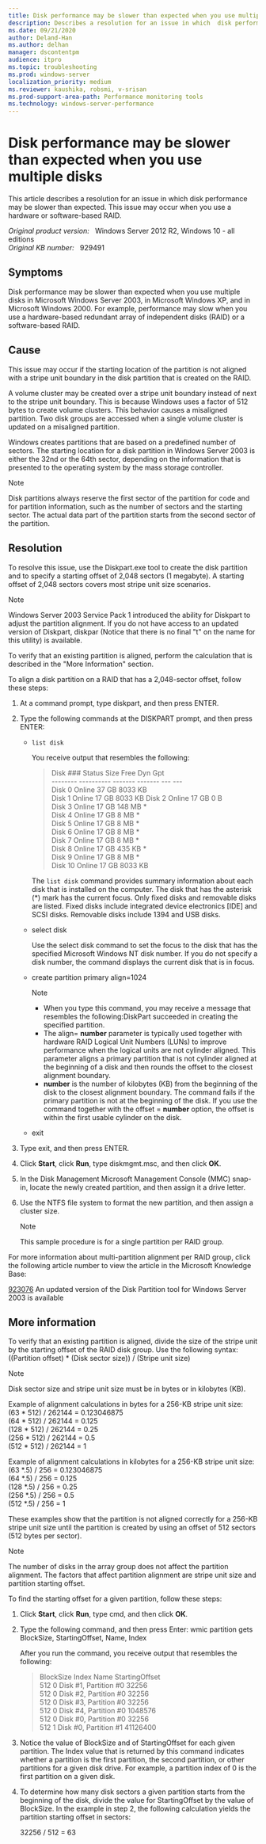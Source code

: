 ```yaml
---
title: Disk performance may be slower than expected when you use multiple disks
description: Describes a resolution for an issue in which  disk performance may be slower than expected.  This issue may occur when you use a hardware or software-based RAID.
ms.date: 09/21/2020
author: Deland-Han
ms.author: delhan 
manager: dscontentpm
audience: itpro
ms.topic: troubleshooting
ms.prod: windows-server
localization_priority: medium
ms.reviewer: kaushika, robsmi, v-srisan
ms.prod-support-area-path: Performance monitoring tools
ms.technology: windows-server-performance
---
```

# Disk performance may be slower than expected when you use multiple disks

This article describes a resolution for an issue in which  disk performance may be slower than expected. This issue may occur when you use a hardware or software-based RAID.

_Original product version:_ &nbsp; Windows Server 2012 R2, Windows 10 - all editions  
_Original KB number:_ &nbsp; 929491

## Symptoms

Disk performance may be slower than expected when you use multiple disks in Microsoft Windows Server 2003, in Microsoft Windows XP, and in Microsoft Windows 2000. For example, performance may slow when you use a hardware-based redundant array of independent disks (RAID) or a software-based RAID.

## Cause

This issue may occur if the starting location of the partition is not aligned with a stripe unit boundary in the disk partition that is created on the RAID.

A volume cluster may be created over a stripe unit boundary instead of next to the stripe unit boundary. This is because Windows uses a factor of 512 bytes to create volume clusters. This behavior causes a misaligned partition. Two disk groups are accessed when a single volume cluster is updated on a misaligned partition.

Windows creates partitions that are based on a predefined number of sectors. The starting location for a disk partition in Windows Server 2003 is either the 32nd or the 64th sector, depending on the information that is presented to the operating system by the mass storage controller.

> [!NOTE]
> Disk partitions always reserve the first sector of the partition for code and for partition information, such as the number of sectors and the starting sector. The actual data part of the partition starts from the second sector of the partition.

## Resolution

To resolve this issue, use the Diskpart.exe tool to create the disk partition and to specify a starting offset of 2,048 sectors (1 megabyte). A starting offset of 2,048 sectors covers most stripe unit size scenarios.

> [!NOTE]
> Windows Server 2003 Service Pack 1 introduced the ability for Diskpart to adjust the partition alignment. If you do not have access to an updated version of Diskpart, diskpar (Notice that there is no final "t" on the name for this utility) is available.

To verify that an existing partition is aligned, perform the calculation that is described in the "More Information" section.

To align a disk partition on a RAID that has a 2,048-sector offset, follow these steps:  

1. At a command prompt, type diskpart, and then press ENTER.
2. Type the following commands at the DISKPART prompt, and then press ENTER:  

   - `list disk`

       You receive output that resembles the following:  
       > Disk ### Status Size Free Dyn Gpt  
       > \-------- ---------- ------- ------- --- ---  
        Disk 0 Online 37 GB 8033 KB  
        Disk 1 Online 17 GB 8033 KB
        Disk 2 Online 17 GB 0 B  
        Disk 3 Online 17 GB 148 MB \*  
        Disk 4 Online 17 GB 8 MB \*  
        Disk 5 Online 17 GB 8 MB \*  
        Disk 6 Online 17 GB 8 MB \*  
        Disk 7 Online 17 GB 8 MB \*  
        Disk 8 Online 17 GB 435 KB \*  
        Disk 9 Online 17 GB 8 MB \*  
        Disk 10 Online 17 GB 8033 KB  

      The `list disk` command provides summary information about each disk that is installed on the computer. The disk that has the asterisk (*) mark has the current focus. Only fixed disks and removable disks are listed. Fixed disks include integrated device electronics [IDE] and SCSI disks. Removable disks include 1394 and USB disks.  

   - select disk  

      Use the select disk command to set the focus to the disk that has the specified Microsoft Windows NT disk number. If you do not specify a disk number, the command displays the current disk that is in focus.
   - create partition primary align=1024  

     > [!NOTE]  
     >
     >- When you type this command, you may receive a message that resembles the following:DiskPart succeeded in creating the specified partition.  
     >- The align= **number** parameter is typically used together with hardware RAID Logical Unit Numbers (LUNs) to improve performance when the logical units are not cylinder aligned. This parameter aligns a primary partition that is not cylinder aligned at the beginning of a disk and then rounds the offset to the closest alignment boundary.  
     >- **number** is the number of kilobytes (KB) from the beginning of the disk to the closest alignment boundary. The command fails if the primary partition is not at the beginning of the disk. If you use the command together with the offset = **number** option, the offset is within the first usable cylinder on the disk.  

   - exit  

3. Type exit, and then press ENTER.
4. Click **Start**, click **Run**, type diskmgmt.msc, and then click **OK**.
5. In the Disk Management Microsoft Management Console (MMC) snap-in, locate the newly created partition, and then assign it a drive letter.
6. Use the NTFS file system to format the new partition, and then assign a cluster size.  

    > [!NOTE]
    > This sample procedure is for a single partition per RAID group.

For more information about multi-partition alignment per RAID group, click the following article number to view the article in the Microsoft Knowledge Base:

[923076](https://support.microsoft.com/help/923076) An updated version of the Disk Partition tool for Windows Server 2003 is available  

## More information

To verify that an existing partition is aligned, divide the size of the stripe unit by the starting offset of the RAID disk group. Use the following syntax:  
((Partition offset) * (Disk sector size)) / (Stripe unit size)
> [!NOTE]
> Disk sector size and stripe unit size must be in bytes or in kilobytes (KB).

Example of alignment calculations in bytes for a 256-KB stripe unit size:  
(63 \* 512) / 262144 = 0.123046875  
(64 \* 512) / 262144 = 0.125  
(128 \* 512) / 262144 = 0.25  
(256 \* 512) / 262144 = 0.5  
(512 \* 512) / 262144 = 1  

Example of alignment calculations in kilobytes for a 256-KB stripe unit size:  
(63 \*.5) / 256 = 0.123046875  
(64 \*.5) / 256 = 0.125  
(128 \*.5) / 256 = 0.25  
(256 \*.5) / 256 = 0.5  
(512 \*.5) / 256 = 1  

These examples show that the partition is not aligned correctly for a 256-KB stripe unit size until the partition is created by using an offset of 512 sectors (512 bytes per sector).

> [!NOTE]
> The number of disks in the array group does not affect the partition alignment. The factors that affect partition alignment are stripe unit size and partition starting offset.

To find the starting offset for a given partition, follow these steps:  

1. Click **Start**, click **Run**, type cmd, and then click **OK**.
2. Type the following command, and then press Enter: wmic partition gets BlockSize, StartingOffset, Name, Index
  
    After you run the command, you receive output that resembles the following:

    > BlockSize Index Name StartingOffset  
    512 0 Disk #1, Partition #0 32256  
    512 0 Disk #2, Partition #0 32256  
    512 0 Disk #3, Partition #0 32256  
    512 0 Disk #4, Partition #0 1048576  
    512 0 Disk #0, Partition #0 32256  
    512 1 Disk #0, Partition #1 41126400

3. Notice the value of BlockSize and of StartingOffset for each given partition. The Index value that is returned by this command indicates whether a partition is the first partition, the second partition, or other partitions for a given disk drive. For example, a partition index of 0 is the first partition on a given disk.
4. To determine how many disk sectors a given partition starts from the beginning of the disk, divide the value for StartingOffset by the value of BlockSize. In the example in step 2, the following calculation yields the partition starting offset in sectors:

    32256 / 512 = 63
